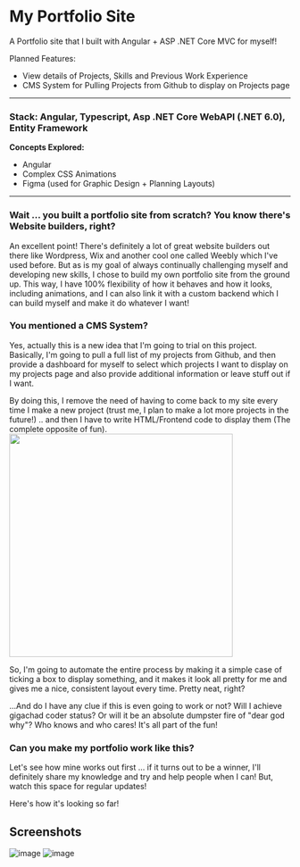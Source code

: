 # My Portfolio Site
 A Portfolio site that I built with Angular + ASP .NET Core MVC for myself!
 
 Planned Features:
 * View details of Projects, Skills and Previous Work Experience
 * CMS System for Pulling Projects from Github to display on Projects page

---

### Stack: Angular, Typescript, Asp .NET Core WebAPI (.NET 6.0), Entity Framework

**Concepts Explored:**
- Angular
- Complex CSS Animations
- Figma (used for Graphic Design + Planning Layouts)

---

### Wait ... you built a portfolio site from scratch? You know there's Website builders, right?

An excellent point! There's definitely a lot of great website builders out there like Wordpress, Wix and another cool one called Weebly which I've used before. But as is my goal of always continually challenging myself and developing new skills, I chose to build my own portfolio site from the ground up. This way, I have 100% flexibility of how it behaves and how it looks, including animations, and I can also link it with a custom backend which I can build myself and make it do whatever I want!


### You mentioned a CMS System?

Yes, actually this is a new idea that I'm going to trial on this project. Basically, I'm going to pull a full list of my projects from Github, and then provide a dashboard for myself to select which projects I want to display on my projects page and also provide additional information or leave stuff out if I want. 

By doing this, I remove the need of having to come back to my site every time I make a new project (trust me, I plan to make a lot more projects in the future!) .. and then I have to write HTML/Frontend code to display them (The complete opposite of fun). 
<br><img src="https://github.com/nad0tornado/Web_ASPCoreAngularMVC_NathanPortfolioSite/assets/67047470/2b0859ff-b40c-42c3-8080-7d03ec426273" width="400" />

So, I'm going to automate the entire process by making it a simple case of ticking a box to display something, and it makes it look all pretty for me and gives me a nice, consistent layout every time. Pretty neat, right?


...And do I have any clue if this is even going to work or not? Will I achieve gigachad coder status? Or will it be an absolute dumpster fire of "dear god why"? Who knows and who cares! It's all part of the fun!

### Can you make my portfolio work like this?

Let's see how mine works out first ... if it turns out to be a winner, I'll definitely share my knowledge and try and help people when I can! But, watch this space for regular updates!

Here's how it's looking so far!

## Screenshots
![image](https://github.com/nad0tornado/Web_ASPCoreAngularMVC_NathanPortfolioSite/assets/67047470/33b9ae24-8ac4-4537-bb2f-97a26d704c20)
![image](https://github.com/nad0tornado/Web_ASPCoreAngularMVC_NathanPortfolioSite/assets/67047470/20b4377a-ed98-4b11-9e73-47af12ece2fe)

